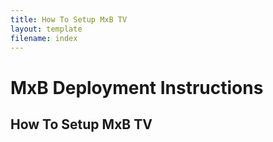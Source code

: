 ```yaml
---
title: How To Setup MxB TV
layout: template
filename: index
---
```

# MxB Deployment Instructions

## How To Setup MxB TV
